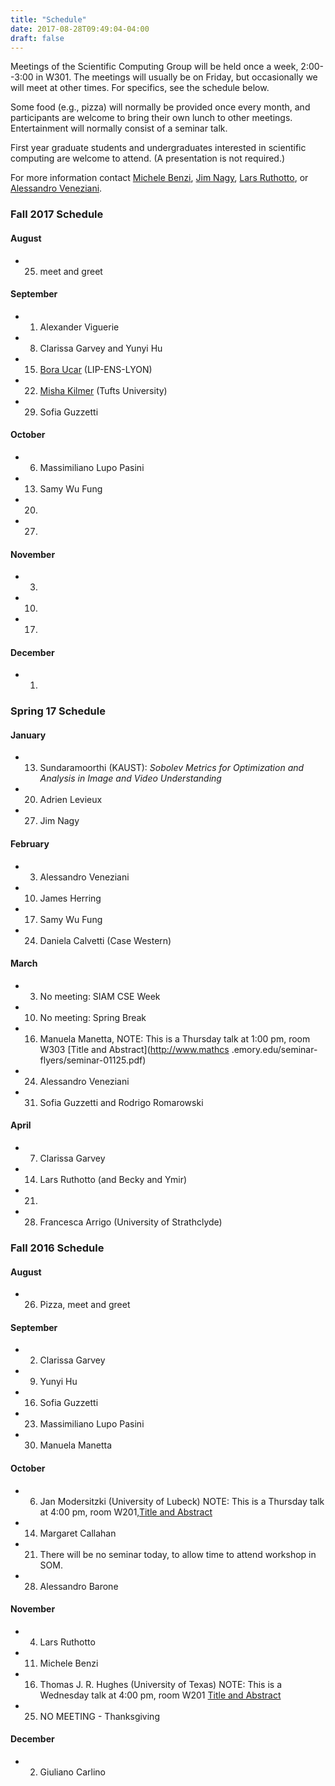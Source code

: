 ```yaml
---
title: "Schedule"
date: 2017-08-28T09:49:04-04:00
draft: false
---
```


Meetings of the Scientific Computing Group will be held once a week, 2:00--3:00 in W301. The meetings will usually be on Friday, but occasionally we will meet at other times. For specifics, see the schedule below.

Some food (e.g., pizza) will normally be provided once every month, and participants are welcome to bring their own lunch to other meetings. Entertainment will normally consist of a seminar talk.

First year graduate students and undergraduates interested in scientific computing are welcome to attend.
(A presentation is not required.)

For more information contact [Michele Benzi](http://www.mathcs.emory.edu/~benzi), [Jim Nagy](http://www.mathcs.emory.edu/~nagy), [Lars Ruthotto](http://www.mathcs.emory.edu/~lruthot), or [Alessandro Veneziani](http://www.mathcs.emory.edu/~ale).


### Fall 2017 Schedule


#### August

* 25. meet and greet

#### September

* 1. Alexander Viguerie 
* 8. Clarissa Garvey and Yunyi Hu 
* 15. [Bora Ucar](http://perso.ens-lyon.fr/bora.ucar/) (LIP-ENS-LYON)
* 22. [Misha Kilmer](http://emerald.tufts.edu/~mkilme01/) (Tufts University)
* 29. Sofia Guzzetti 

#### October

* 6. Massimiliano Lupo Pasini
* 13. Samy Wu Fung
* 20. 
* 27. 

#### November

* 3. 
* 10. 
* 17. 

#### December

* 1.

### Spring 17 Schedule

#### January
* 13.  Sundaramoorthi (KAUST): *Sobolev Metrics for Optimization and Analysis in Image and Video Understanding*
* 20. Adrien Levieux
* 27. Jim Nagy

#### February
* 3.   Alessandro Veneziani
* 10.  James Herring 
* 17.  Samy Wu Fung 
* 24.  Daniela Calvetti (Case Western)

#### March
* 3.  No meeting: SIAM CSE Week 
* 10. No meeting: Spring Break  
* 16. Manuela Manetta,  NOTE: This is a Thursday talk at 1:00 pm, room W303 [Title and Abstract](http://www.mathcs
.emory.edu/seminar-flyers/seminar-01125.pdf)
* 24. Alessandro Veneziani 
* 31. Sofia Guzzetti  and Rodrigo Romarowski

#### April
* 7.  Clarissa Garvey  
* 14. Lars Ruthotto (and Becky and Ymir)  
* 21.  
* 28. Francesca Arrigo (University of Strathclyde) 

### Fall 2016 Schedule

#### August 
* 26.  Pizza, meet and greet 

#### September
* 2.  Clarissa Garvey
* 9.  Yunyi Hu 
* 16. Sofia Guzzetti 
* 23. Massimiliano Lupo Pasini 
* 30. Manuela Manetta 

#### October
* 6. Jan Modersitzki (University of Lubeck) NOTE: This is a Thursday talk at 4:00 pm, room W201,[Title and Abstract](http://www.mathcs.emory.edu/seminar-flyers/seminar-01085.pdf)
* 14. Margaret Callahan  
* 21. There will be no seminar today, to allow time to attend workshop in SOM.  
* 28. Alessandro Barone 

#### November 
* 4. Lars Ruthotto  
* 11. Michele Benzi 
* 16. Thomas J. R. Hughes (University of Texas) NOTE: This is a Wednesday talk at 4:00 pm, room W201 [Title and Abstract](http://www.mathcs.emory.edu/seminar-flyers/seminar-01094.pdf)
* 25. NO MEETING - Thanksgiving 

#### December 
* 2. Giuliano Carlino  

